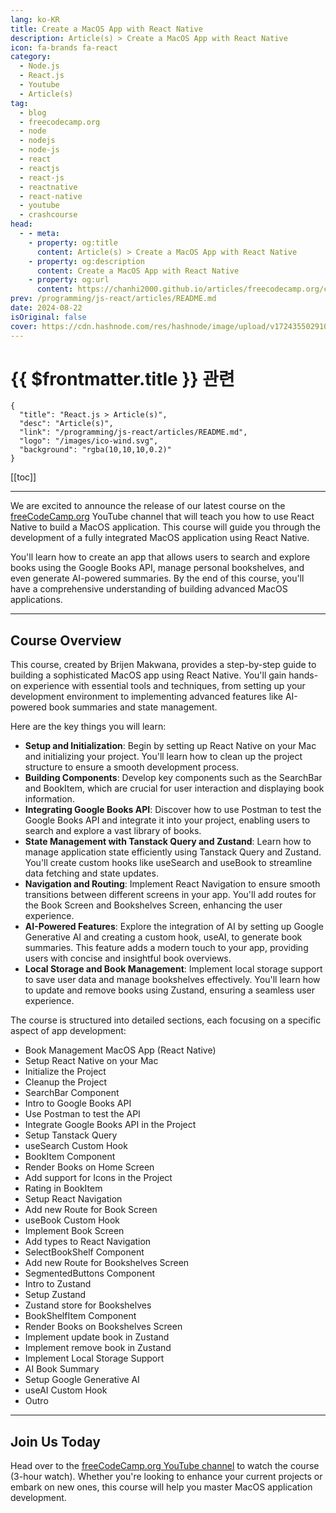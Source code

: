 ```yaml
---
lang: ko-KR
title: Create a MacOS App with React Native
description: Article(s) > Create a MacOS App with React Native
icon: fa-brands fa-react
category: 
  - Node.js
  - React.js
  - Youtube
  - Article(s)
tag: 
  - blog
  - freecodecamp.org
  - node
  - nodejs
  - node-js
  - react
  - reactjs
  - react-js
  - reactnative
  - react-native
  - youtube
  - crashcourse
head:
  - - meta:
    - property: og:title
      content: Article(s) > Create a MacOS App with React Native
    - property: og:description
      content: Create a MacOS App with React Native
    - property: og:url
      content: https://chanhi2000.github.io/articles/freecodecamp.org/create-a-macos-app-with-react-native.html
prev: /programming/js-react/articles/README.md
date: 2024-08-22
isOriginal: false
cover: https://cdn.hashnode.com/res/hashnode/image/upload/v1724355029103/aba230f3-c814-43f5-afc0-4682355a1ddd.png
---
```


# {{ $frontmatter.title }} 관련

```component VPCard
{
  "title": "React.js > Article(s)",
  "desc": "Article(s)",
  "link": "/programming/js-react/articles/README.md",
  "logo": "/images/ico-wind.svg",
  "background": "rgba(10,10,10,0.2)"
}
```

[[toc]]

---

<SiteInfo
  name="Create a MacOS App with React Native"
  desc="Single-Page Applications (SPAs) have been growing in popularity as people become accustomed to better user experiences and improved application responsiveness. This is in part thanks to the introduction of Client-Side Routing (CSR). CSR enables navig..."
  url="https://freecodecamp.org/news/create-a-macos-app-with-react-native/"
  logo="https://cdn.freecodecamp.org/universal/favicons/favicon.ico"
  preview="https://cdn.hashnode.com/res/hashnode/image/upload/v1724355029103/aba230f3-c814-43f5-afc0-4682355a1ddd.png"/>

We are excited to announce the release of our latest course on the [<FontIcon icon="fa-brands fa-free-code-camp"/>freeCodeCamp.org](http://freeCodeCamp.org) YouTube channel that will teach you how to use React Native to build a MacOS application. This course will guide you through the development of a fully integrated MacOS application using React Native.

You'll learn how to create an app that allows users to search and explore books using the Google Books API, manage personal bookshelves, and even generate AI-powered summaries. By the end of this course, you'll have a comprehensive understanding of building advanced MacOS applications.

---

## Course Overview

This course, created by Brijen Makwana, provides a step-by-step guide to building a sophisticated MacOS app using React Native. You'll gain hands-on experience with essential tools and techniques, from setting up your development environment to implementing advanced features like AI-powered book summaries and state management.

Here are the key things you will learn:

- **Setup and Initialization**: Begin by setting up React Native on your Mac and initializing your project. You'll learn how to clean up the project structure to ensure a smooth development process.
- **Building Components**: Develop key components such as the SearchBar and BookItem, which are crucial for user interaction and displaying book information.
- **Integrating Google Books API**: Discover how to use Postman to test the Google Books API and integrate it into your project, enabling users to search and explore a vast library of books.
- **State Management with Tanstack Query and Zustand**: Learn how to manage application state efficiently using Tanstack Query and Zustand. You'll create custom hooks like useSearch and useBook to streamline data fetching and state updates.
- **Navigation and Routing**: Implement React Navigation to ensure smooth transitions between different screens in your app. You'll add routes for the Book Screen and Bookshelves Screen, enhancing the user experience.
- **AI-Powered Features**: Explore the integration of AI by setting up Google Generative AI and creating a custom hook, useAI, to generate book summaries. This feature adds a modern touch to your app, providing users with concise and insightful book overviews.
- **Local Storage and Book Management**: Implement local storage support to save user data and manage bookshelves effectively. You'll learn how to update and remove books using Zustand, ensuring a seamless user experience.

The course is structured into detailed sections, each focusing on a specific aspect of app development:

- Book Management MacOS App (React Native)
- Setup React Native on your Mac
- Initialize the Project
- Cleanup the Project
- SearchBar Component
- Intro to Google Books API
- Use Postman to test the API
- Integrate Google Books API in the Project
- Setup Tanstack Query
- useSearch Custom Hook
- BookItem Component
- Render Books on Home Screen
- Add support for Icons in the Project
- Rating in BookItem
- Setup React Navigation
- Add new Route for Book Screen
- useBook Custom Hook
- Implement Book Screen
- Add types to React Navigation
- SelectBookShelf Component
- Add new Route for Bookshelves Screen
- SegmentedButtons Component
- Intro to Zustand
- Setup Zustand
- Zustand store for Bookshelves
- BookShelfItem Component
- Render Books on Bookshelves Screen
- Implement update book in Zustand
- Implement remove book in Zustand
- Implement Local Storage Support
- AI Book Summary
- Setup Google Generative AI
- useAI Custom Hook
- Outro

---

## Join Us Today

Head over to the [<FontIcon icon="fa-brands fa-youtube"/>freeCodeCamp.org YouTube channel](https://youtu.be/-kizZZrh1zM) to watch the course (3-hour watch). Whether you're looking to enhance your current projects or embark on new ones, this course will help you master MacOS application development.

<VidStack src="youtube/kizZZrh1zM" />

